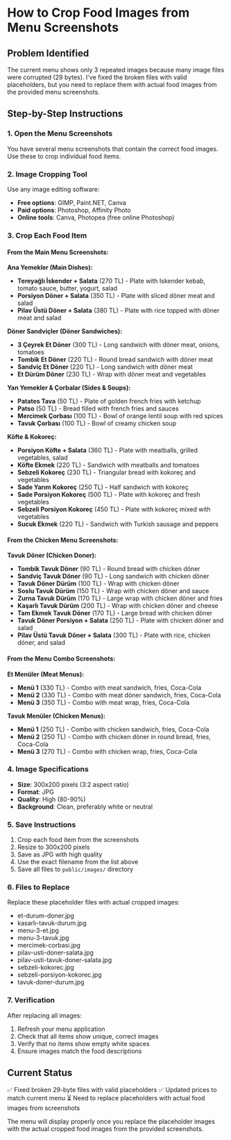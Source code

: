 # How to Crop Food Images from Menu Screenshots

## Problem Identified

The current menu shows only 3 repeated images because many image files were corrupted (29 bytes). I've fixed the broken files with valid placeholders, but you need to replace them with actual food images from the provided menu screenshots.

## Step-by-Step Instructions

### 1. Open the Menu Screenshots

You have several menu screenshots that contain the correct food images. Use these to crop individual food items.

### 2. Image Cropping Tool

Use any image editing software:

- **Free options**: GIMP, Paint.NET, Canva
- **Paid options**: Photoshop, Affinity Photo
- **Online tools**: Canva, Photopea (free online Photoshop)

### 3. Crop Each Food Item

#### From the Main Menu Screenshots:

**Ana Yemekler (Main Dishes):**

- **Tereyağlı İskender + Salata** (270 TL) - Plate with Iskender kebab, tomato sauce, butter, yogurt, salad
- **Porsiyon Döner + Salata** (350 TL) - Plate with sliced döner meat and salad
- **Pilav Üstü Döner + Salata** (380 TL) - Plate with rice topped with döner meat and salad

**Döner Sandviçler (Döner Sandwiches):**

- **3 Çeyrek Et Döner** (300 TL) - Long sandwich with döner meat, onions, tomatoes
- **Tombik Et Döner** (220 TL) - Round bread sandwich with döner meat
- **Sandviç Et Döner** (220 TL) - Long sandwich with döner meat
- **Et Dürüm Döner** (230 TL) - Wrap with döner meat and vegetables

**Yan Yemekler & Çorbalar (Sides & Soups):**

- **Patates Tava** (50 TL) - Plate of golden french fries with ketchup
- **Patso** (50 TL) - Bread filled with french fries and sauces
- **Mercimek Çorbası** (100 TL) - Bowl of orange lentil soup with red spices
- **Tavuk Çorbası** (100 TL) - Bowl of creamy chicken soup

**Köfte & Kokoreç:**

- **Porsiyon Köfte + Salata** (360 TL) - Plate with meatballs, grilled vegetables, salad
- **Köfte Ekmek** (220 TL) - Sandwich with meatballs and tomatoes
- **Sebzeli Kokoreç** (230 TL) - Triangular bread with kokoreç and vegetables
- **Sade Yarım Kokoreç** (250 TL) - Half sandwich with kokoreç
- **Sade Porsiyon Kokoreç** (500 TL) - Plate with kokoreç and fresh vegetables
- **Sebzeli Porsiyon Kokoreç** (450 TL) - Plate with kokoreç mixed with vegetables
- **Sucuk Ekmek** (220 TL) - Sandwich with Turkish sausage and peppers

#### From the Chicken Menu Screenshots:

**Tavuk Döner (Chicken Doner):**

- **Tombik Tavuk Döner** (90 TL) - Round bread with chicken döner
- **Sandviç Tavuk Döner** (90 TL) - Long sandwich with chicken döner
- **Tavuk Döner Dürüm** (100 TL) - Wrap with chicken döner
- **Soslu Tavuk Dürüm** (150 TL) - Wrap with chicken döner and sauce
- **Zurna Tavuk Dürüm** (170 TL) - Large wrap with chicken döner and fries
- **Kaşarlı Tavuk Dürüm** (200 TL) - Wrap with chicken döner and cheese
- **Tam Ekmek Tavuk Döner** (170 TL) - Large bread with chicken döner
- **Tavuk Döner Porsiyon + Salata** (250 TL) - Plate with chicken döner and salad
- **Pilav Üstü Tavuk Döner + Salata** (300 TL) - Plate with rice, chicken döner, and salad

#### From the Menu Combo Screenshots:

**Et Menüler (Meat Menus):**

- **Menü 1** (330 TL) - Combo with meat sandwich, fries, Coca-Cola
- **Menü 2** (330 TL) - Combo with meat döner sandwich, fries, Coca-Cola
- **Menü 3** (350 TL) - Combo with meat wrap, fries, Coca-Cola

**Tavuk Menüler (Chicken Menus):**

- **Menü 1** (250 TL) - Combo with chicken sandwich, fries, Coca-Cola
- **Menü 2** (250 TL) - Combo with chicken döner in round bread, fries, Coca-Cola
- **Menü 3** (270 TL) - Combo with chicken wrap, fries, Coca-Cola

### 4. Image Specifications

- **Size**: 300x200 pixels (3:2 aspect ratio)
- **Format**: JPG
- **Quality**: High (80-90%)
- **Background**: Clean, preferably white or neutral

### 5. Save Instructions

1. Crop each food item from the screenshots
2. Resize to 300x200 pixels
3. Save as JPG with high quality
4. Use the exact filename from the list above
5. Save all files to `public/images/` directory

### 6. Files to Replace

Replace these placeholder files with actual cropped images:

- et-durum-doner.jpg
- kasarlı-tavuk-durum.jpg
- menu-3-et.jpg
- menu-3-tavuk.jpg
- mercimek-corbasi.jpg
- pilav-usti-doner-salata.jpg
- pilav-usti-tavuk-doner-salata.jpg
- sebzeli-kokorec.jpg
- sebzeli-porsiyon-kokorec.jpg
- tavuk-doner-durum.jpg

### 7. Verification

After replacing all images:

1. Refresh your menu application
2. Check that all items show unique, correct images
3. Verify that no items show empty white spaces
4. Ensure images match the food descriptions

## Current Status

✅ Fixed broken 29-byte files with valid placeholders
✅ Updated prices to match current menu
⏳ Need to replace placeholders with actual food images from screenshots

The menu will display properly once you replace the placeholder images with the actual cropped food images from the provided screenshots.



